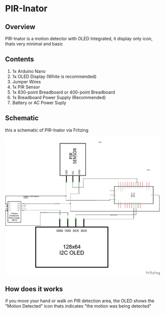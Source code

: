 # PIR-Inator

## Overview
PIR-Inator is a motion detector with OLED Integrated, it display only icon, thats very minimal and basic

## Contents
1. 1x Arduino Nano
2. 1x OLED Display (White is recommended)
3. Jumper Wires
4. 1x PIR Sensor
5. 1x 830-point Breadboard or 400-point Breadboard
5. 1x Breadboard Power Supply (Recommended)
6. Battery or AC Power Suply

## Schematic
this a schematic of PIR-Inator via Fritzing

![schematic](https://raw.githubusercontent.com/WilloIzCitron/PIR-Inator/main/schem.png)



## How does it works

if you move your hand or walk on PIR detection area, the OLED shows the "Motion Detected" icon thats indicates "the motion was being detected"
